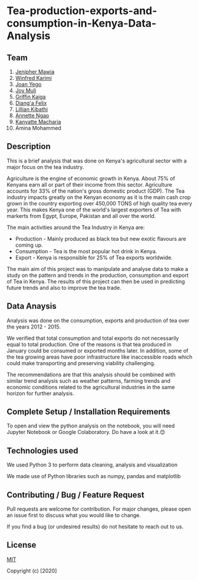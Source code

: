 # Tea-production-exports-and-consumption-in-Kenya-Data-Analysis


## Team
1. [Jenipher Mawia](https://github.com/Jenn-mawia)
2. [Winfred Karimi](https://github.com/Karimi-Gichunge)
3. [Joan Yego](https://github.com/JoanYego)
4. [Joy Muli](https://github.com/joymuli10)
5. [Griffin Kaiga](https://github.com/Griff-Kaiga)
6. [Diang'a Felix](https://github.com/mDianga)
7. [Lillian Kibathi](https://github.com/Nyawira12)
8. [Annette Ngao](https://github.com/annettembeyu)
9. [Kanyatte Macharia](https://github.com/Kanyatte)
10. Amina Mohammed

## Description
This is a brief analysis that was done on Kenya's agricultural sector with a major focus on the tea industry. 


Agriculture is the engine of economic growth in Kenya. About 75% of Kenyans earn all or part of their income from this sector. Agriculture accounts for 33% of the nation's gross domestic product (GDP). The Tea industry impacts greatly on the Kenyan economy as it is the main cash crop grown in the country exporting over 450,000 TONS of high quality tea every year. This makes Kenya one of the world's largest exporters of Tea with markerts from Egypt, Europe, Pakistan and all over the world. 


The main activities around the Tea Industry in Kenya are:
* Production - Mainly produced as black tea but new exotic flavours are coming up. 
* Consumption - Tea is the most popular hot drink in Kenya.
* Export - Kenya is responsible for 25% of Tea exports worldwide. 


The main aim of this project was to manipulate and analyse data to make a study on the pattern and trends in the production, consumption and export of Tea in Kenya. The results of this project can then be used in predicting future trends and also to improve the tea trade. 


## Data Anaysis
Analysis was done on the consumption, exports and production of tea over the years 2012 - 2015. 

We verified that total consumption and total exports do not necessarily equal to total production. One of the reasons is that tea produced in January could be consumed or exported months later. In addition, some of the tea growing areas have poor infrastructure like inaccessible roads which could make transporting and preserving viability challenging.


The recommendations are that this analysis should be combined with similar trend analysis such as weather patterns, farming trends and economic conditions related to the agricultural industries in the same horizon for further analysis.


## Complete Setup / Installation Requirements
To open and view the python analysis on the notebook, you will need Jupyter Notebook or Google Colaboratory. Do have a look at it.😊

## Technologies used
We used Python 3 to perform data cleaning, analysis and visualization

We made use of Python libraries such as numpy, pandas and matplotlib

## Contributing / Bug / Feature Request
Pull requests are welcome for contribution. For major changes, please open an issue first to discuss what you would like to change.


If you find a bug (or undesired results) do not hesitate to reach out to us. 



## License
[MIT](https://github.com/dspt5-Team2-moringaschool/Tea-production-exports-and-consumption-in-Kenya-Data-Analysis/blob/master/LICENSE)


Copyright (c) [2020] 








